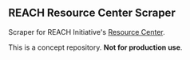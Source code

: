 ## REACH Resource Center Scraper
Scraper for REACH Initiative's [Resource Center](http://www.reachresourcecentre.info/).

This is a concept repository. **Not for production use**.
